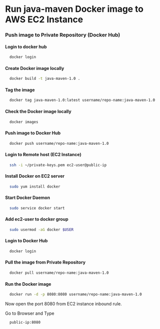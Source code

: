 # Run java-maven Docker image to AWS EC2 Instance


### Push image to Private Repository (Docker Hub)

#### Login to docker hub
```sh
  docker login
```

#### Create Docker image locally
```sh
  docker build -t java-maven-1.0 .
```

#### Tag the image
```sh
  docker tag java-maven-1.0:latest username/repo-name:java-maven-1.0
```

#### Check the Docker image locally
```sh
  docker images
```

#### Push image to Docker Hub
```sh
  docker push username/repo-name:java-maven-1.0
```


#### Login to Remote host (EC2 Instance)
```sh
  ssh -i ~/private-keys.pem ec2-user@public-ip
```

#### Install Docker on EC2 server
```sh
  sudo yum install docker
```

#### Start Docker Daemon
```sh
  sudo service docker start
```

#### Add ec2-user to docker group
```sh
  sudo usermod -aG docker $USER
```

#### Login to Docker Hub
```sh
  docker login
```

#### Pull the image from Private Repository
```sh
  docker pull username/repo-name:java-maven-1.0
```

#### Run the Docker image
```sh
  docker run -d -p 8080:8080 username/repo-name:java-maven-1.0
```

Now open the port 8080 from EC2 instance inbound rule.

Go to Browser and Type
```sh
  public-ip:8080
```
